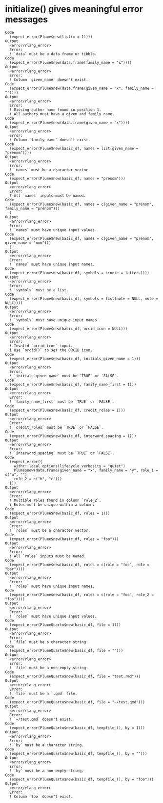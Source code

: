 # initialize() gives meaningful error messages

    Code
      (expect_error(Plume$new(list(x = 1))))
    Output
      <error/rlang_error>
      Error:
      ! `data` must be a data frame or tibble.
    Code
      (expect_error(Plume$new(data.frame(family_name = "x"))))
    Output
      <error/rlang_error>
      Error:
      ! Column `given_name` doesn't exist.
    Code
      (expect_error(Plume$new(data.frame(given_name = "x", family_name = ""))))
    Output
      <error/rlang_error>
      Error:
      ! Missing author name found in position 1.
      i All authors must have a given and family name.
    Code
      (expect_error(Plume$new(data.frame(given_name = "x"))))
    Output
      <error/rlang_error>
      Error:
      ! Column `family_name` doesn't exist.
    Code
      (expect_error(Plume$new(basic_df, names = list(given_name = "prénom"))))
    Output
      <error/rlang_error>
      Error:
      ! `names` must be a character vector.
    Code
      (expect_error(Plume$new(basic_df, names = "prénom")))
    Output
      <error/rlang_error>
      Error:
      ! All `names` inputs must be named.
    Code
      (expect_error(Plume$new(basic_df, names = c(given_name = "prénom", family_name = "prénom")))
      )
    Output
      <error/rlang_error>
      Error:
      ! `names` must have unique input values.
    Code
      (expect_error(Plume$new(basic_df, names = c(given_name = "prénom", given_name = "nom")))
      )
    Output
      <error/rlang_error>
      Error:
      ! `names` must have unique input names.
    Code
      (expect_error(Plume$new(basic_df, symbols = c(note = letters))))
    Output
      <error/rlang_error>
      Error:
      ! `symbols` must be a list.
    Code
      (expect_error(Plume$new(basic_df, symbols = list(note = NULL, note = NULL))))
    Output
      <error/rlang_error>
      Error:
      ! `symbols` must have unique input names.
    Code
      (expect_error(Plume$new(basic_df, orcid_icon = NULL)))
    Output
      <error/rlang_error>
      Error:
      ! Invalid `orcid_icon` input.
      i Use `orcid()` to set the ORCID icon.
    Code
      (expect_error(Plume$new(basic_df, initials_given_name = 1)))
    Output
      <error/rlang_error>
      Error:
      ! `initials_given_name` must be `TRUE` or `FALSE`.
    Code
      (expect_error(Plume$new(basic_df, family_name_first = 1)))
    Output
      <error/rlang_error>
      Error:
      ! `family_name_first` must be `TRUE` or `FALSE`.
    Code
      (expect_error(Plume$new(basic_df, credit_roles = 1)))
    Output
      <error/rlang_error>
      Error:
      ! `credit_roles` must be `TRUE` or `FALSE`.
    Code
      (expect_error(Plume$new(basic_df, interword_spacing = 1)))
    Output
      <error/rlang_error>
      Error:
      ! `interword_spacing` must be `TRUE` or `FALSE`.
    Code
      (expect_error({
        withr::local_options(lifecycle_verbosity = "quiet")
        Plume$new(data.frame(given_name = "x", family_name = "y", role_1 = c("a", ""),
        role_2 = c("b", "c")))
      }))
    Output
      <error/rlang_error>
      Error:
      ! Multiple roles found in column `role_2`.
      i Roles must be unique within a column.
    Code
      (expect_error(Plume$new(basic_df, roles = 1)))
    Output
      <error/rlang_error>
      Error:
      ! `roles` must be a character vector.
    Code
      (expect_error(Plume$new(basic_df, roles = "foo")))
    Output
      <error/rlang_error>
      Error:
      ! All `roles` inputs must be named.
    Code
      (expect_error(Plume$new(basic_df, roles = c(role = "foo", role = "bar"))))
    Output
      <error/rlang_error>
      Error:
      ! `roles` must have unique input names.
    Code
      (expect_error(Plume$new(basic_df, roles = c(role = "foo", role_2 = "foo"))))
    Output
      <error/rlang_error>
      Error:
      ! `roles` must have unique input values.
    Code
      (expect_error(PlumeQuarto$new(basic_df, file = 1)))
    Output
      <error/rlang_error>
      Error:
      ! `file` must be a character string.
    Code
      (expect_error(PlumeQuarto$new(basic_df, file = "")))
    Output
      <error/rlang_error>
      Error:
      ! `file` must be a non-empty string.
    Code
      (expect_error(PlumeQuarto$new(basic_df, file = "test.rmd")))
    Output
      <error/rlang_error>
      Error:
      ! `file` must be a `.qmd` file.
    Code
      (expect_error(PlumeQuarto$new(basic_df, file = "~/test.qmd")))
    Output
      <error/rlang_error>
      Error:
      ! `~/test.qmd` doesn't exist.
    Code
      (expect_error(PlumeQuarto$new(basic_df, tempfile_(), by = 1)))
    Output
      <error/rlang_error>
      Error:
      ! `by` must be a character string.
    Code
      (expect_error(PlumeQuarto$new(basic_df, tempfile_(), by = "")))
    Output
      <error/rlang_error>
      Error:
      ! `by` must be a non-empty string.
    Code
      (expect_error(PlumeQuarto$new(basic_df, tempfile_(), by = "foo")))
    Output
      <error/rlang_error>
      Error:
      ! Column `foo` doesn't exist.

